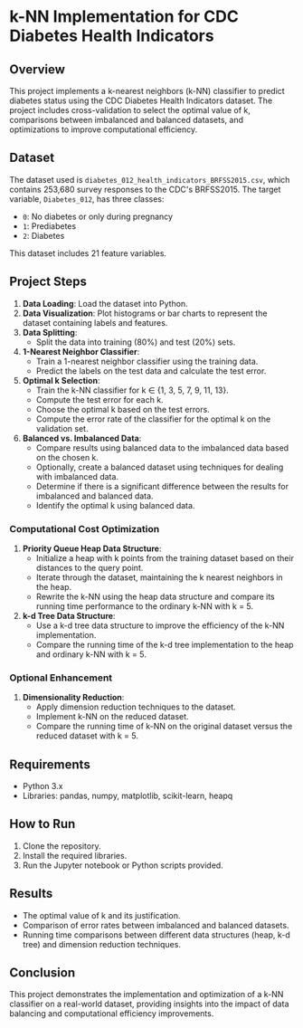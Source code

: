 # k-NN Implementation for CDC Diabetes Health Indicators

## Overview
This project implements a k-nearest neighbors (k-NN) classifier to predict diabetes status using the CDC Diabetes Health Indicators dataset. The project includes cross-validation to select the optimal value of k, comparisons between imbalanced and balanced datasets, and optimizations to improve computational efficiency.

## Dataset
The dataset used is `diabetes_012_health_indicators_BRFSS2015.csv`, which contains 253,680 survey responses to the CDC's BRFSS2015. The target variable, `Diabetes_012`, has three classes:
- `0`: No diabetes or only during pregnancy
- `1`: Prediabetes
- `2`: Diabetes

This dataset includes 21 feature variables.

## Project Steps
1. **Data Loading**: Load the dataset into Python.
2. **Data Visualization**: Plot histograms or bar charts to represent the dataset containing labels and features.
3. **Data Splitting**:
   - Split the data into training (80%) and test (20%) sets.
4. **1-Nearest Neighbor Classifier**:
   - Train a 1-nearest neighbor classifier using the training data.
   - Predict the labels on the test data and calculate the test error.
5. **Optimal k Selection**:
   - Train the k-NN classifier for k ∈ {1, 3, 5, 7, 9, 11, 13}.
   - Compute the test error for each k.
   - Choose the optimal k based on the test errors.
   - Compute the error rate of the classifier for the optimal k on the validation set.
6. **Balanced vs. Imbalanced Data**:
   - Compare results using balanced data to the imbalanced data based on the chosen k.
   - Optionally, create a balanced dataset using techniques for dealing with imbalanced data.
   - Determine if there is a significant difference between the results for imbalanced and balanced data.
   - Identify the optimal k using balanced data.

### Computational Cost Optimization
1. **Priority Queue Heap Data Structure**:
   - Initialize a heap with k points from the training dataset based on their distances to the query point.
   - Iterate through the dataset, maintaining the k nearest neighbors in the heap.
   - Rewrite the k-NN using the heap data structure and compare its running time performance to the ordinary k-NN with k = 5.
2. **k-d Tree Data Structure**:
   - Use a k-d tree data structure to improve the efficiency of the k-NN implementation.
   - Compare the running time of the k-d tree implementation to the heap and ordinary k-NN with k = 5.

### Optional Enhancement
1. **Dimensionality Reduction**:
   - Apply dimension reduction techniques to the dataset.
   - Implement k-NN on the reduced dataset.
   - Compare the running time of k-NN on the original dataset versus the reduced dataset with k = 5.

## Requirements
- Python 3.x
- Libraries: pandas, numpy, matplotlib, scikit-learn, heapq

## How to Run
1. Clone the repository.
2. Install the required libraries.
3. Run the Jupyter notebook or Python scripts provided.

## Results
- The optimal value of k and its justification.
- Comparison of error rates between imbalanced and balanced datasets.
- Running time comparisons between different data structures (heap, k-d tree) and dimension reduction techniques.

## Conclusion
This project demonstrates the implementation and optimization of a k-NN classifier on a real-world dataset, providing insights into the impact of data balancing and computational efficiency improvements.
